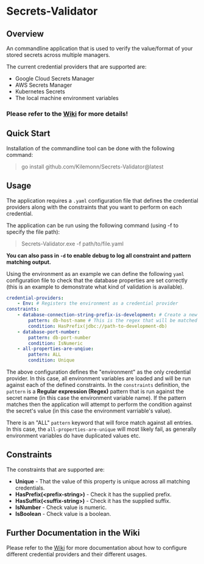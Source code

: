 # Secrets-Validator

## Overview

An commandline application that is used to verify the value/format of your stored secrets across multiple managers.

The current credential providers that are supported are:
- Google Cloud Secrets Manager
- AWS Secrets Manager
- Kubernetes Secrets
- The local machine environment variables

### Please refer to the [Wiki](https://github.com/Kilemonn/Secrets-Validator/wiki) for more details!

## Quick Start

Installation of the commandline tool can be done with the following command:

> go install github.com/Kilemonn/Secrets-Validator@latest

## Usage

The application requires a `.yaml` configuration file that defines the credential providers along with the constraints that you want to perform on each credential.

The application can be run using the following command (using -f to specify the file path):
> Secrets-Validator.exe -f path/to/file.yaml

**You can also pass in `-d` to enable debug to log all constraint and pattern matching output.**

Using the environment as an example we can define the following `yaml` configuration file to check that the database properties are set correctly (this is an example to demonstrate what kind of validation is available).

``` yaml
credential-providers:
    - Env: # Registers the environment as a credential provider
constraints:
    - database-connection-string-prefix-is-development: # Create a new constraint with arbitrary name
        pattern: db-host-name # This is the regex that will be matched against the credential name (in this case, environment variable name) - if this matches successfully then the following condition will be evaluated against this secret's value (environment variable value)
        condition: HasPrefix(jdbc://path-to-development-db)
    - database-port-number:
        pattern: db-port-number
        condition: IsNumeric
    - all-properties-are-unqiue:
        pattern: ALL
        condition: Unique
```

The above configuration defines the "environment" as the only credential provider.
In this case, all environment variables are loaded and will be run against each of the defined constraints.
In the `constraints` definition, the `pattern` is a **Regular expression (Regex)** pattern that is run against the secret name (in this case the environment variable name). If the pattern matches then the application will attempt to perform the condition against the secret's value (in this case the environment varriable's value).

There is an "ALL" `pattern` keyword that will force match against all entries. In this case, the `all-properties-are-unique` will most likely fail, as generally environment variables do have duplicated values etc.

## Constraints

The constraints that are supported are:

- **Unique** - That the value of this property is unique across all matching credentials.
- **HasPrefix(\<prefix-string\>)** - Check it has the supplied prefix.
- **HasSuffix(\<suffix-string\>)** - Check it has the supplied suffix.
- **IsNumber** - Check value is numeric.
- **IsBoolean** - Check value is a boolean.

## Further Documentation in the Wiki

Please refer to the [Wiki](https://github.com/Kilemonn/Secrets-Validator/wiki) for more documentation about how to configure different credential providers and their different usages.
